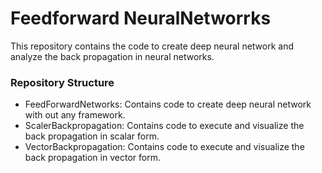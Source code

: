 # Feedforward NeuralNetworrks

This repository contains the code to create deep neural network and analyze the back propagation in neural networks.

### Repository Structure
- FeedForwardNetworks: Contains code to create deep neural network with out any framework.
- ScalerBackpropagation: Contains code to execute and visualize the back propagation in scalar form.
- VectorBackpropagation: Contains code to execute and visualize the back propagation in vector form.

